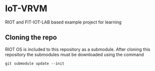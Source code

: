 # IoT-VRVM
RIOT and FIT-IOT-LAB based example project for learning

## Cloning the repo
RIOT OS is included to this repository as a submodule. After cloning this repository the submodules must be downloaded using the command
```
git submodule update --init
```